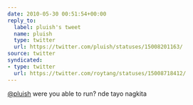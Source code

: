 ```yaml
---
date: 2010-05-30 00:51:54+00:00
reply_to:
  label: pluish's tweet
  name: pluish
  type: twitter
  url: https://twitter.com/pluish/statuses/15008201163/
source: twitter
syndicated:
- type: twitter
  url: https://twitter.com/roytang/statuses/15008718412/
---
```


[@pluish](https://twitter.com/pluish/) were you able to run? nde tayo nagkita